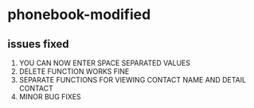 # phonebook-modified
## issues fixed
1. YOU CAN NOW ENTER SPACE SEPARATED VALUES
2. DELETE FUNCTION WORKS FINE 
3. SEPARATE FUNCTIONS FOR VIEWING CONTACT NAME AND DETAIL CONTACT
4. MINOR BUG FIXES
